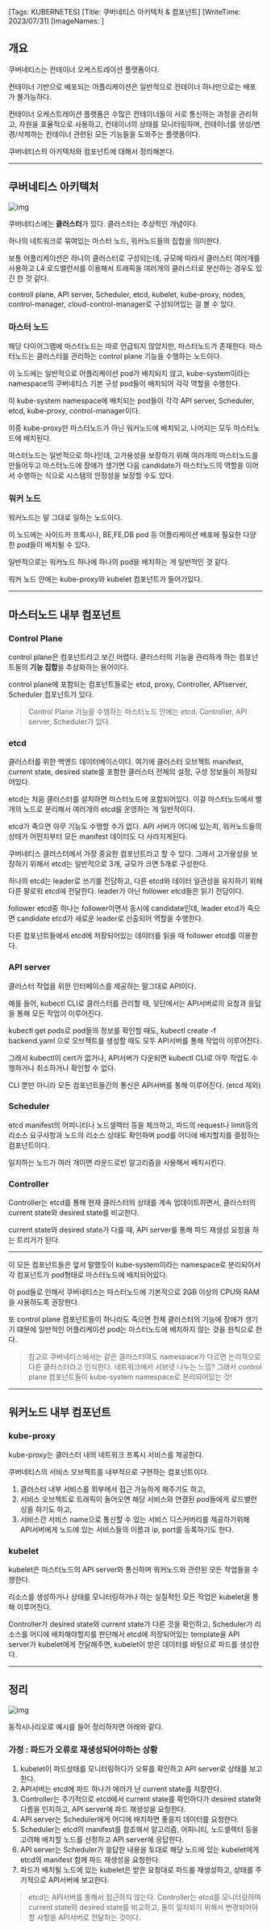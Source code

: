 [Tags: KUBERNETES]
[Title: 쿠버네티스 아키텍처 & 컴포넌트]
[WriteTime: 2023/07/31]
[ImageNames: ]

## 개요

쿠버네티스는 컨테이너 오케스트레이션 플랫폼이다.

컨테이너 기반으로 배포되는 어플리케이션은 일반적으로 컨테이너 하나만으로는 배포가 불가능하다. 

컨테이너 오케스트레이션 플랫폼은 수많은 컨테이너들이 서로 통신하는 과정을 관리하고, 자원을 효율적으로 사용하고, 컨테이너의 상태를 모니터링하며, 컨테이너를 생성/변경/삭제하는 컨테이너 관련된 모든 기능들을 도와주는 플랫폼이다.

쿠버네티스의 아키텍처와 컴포넌트에 대해서 정리해본다.

---

## 쿠버네티스 아키텍처

![img](http://www.choigonyok.com/api/assets/49-1.png)

쿠버네티스에는 **클러스터**가 있다. 클러스터는 추상적인 개념이다.

하나의 네트워크로 묶여있는 마스터 노드, 워커노드들의 집합을 의미한다.

보통 어플리케이션은 하나의 클러스터로 구성되는데, 규모에 따라서 클러스터 여러개를 사용하고 L4 로드밸런서를 이용해서 트래픽을 여러개의 클러스터로 분산하는 경우도 있긴 한 것 같다.

controll plane, API server, Scheduler, etcd, kubelet, kube-proxy, nodes, control-manager, cloud-control-manager로 구성되어있는 걸 볼 수 있다.

### 마스터 노드

해당 다이어그램에 마스터노드는 따로 언급되지 않았지만, 마스터노드가 존재한다. 마스터노드는 클러스터를 관리하는 control plane 기능을 수행하는 노드이다. 

이 노드에는 일반적으로 어플리케이션 pod가 배치되지 않고, kube-system이라는 namespace의 쿠버네티스 기본 구성 pod들이 배치되어 각각 역할을 수행한다.

이 kube-system namespace에 배치되는 pod들이 각각 API server, Scheduler, etcd, kube-proxy, control-manager이다.

이중 kube-proxy만 마스터노드가 아닌 워커노드에 배치되고, 나머지는 모두 마스터노드에 배치된다.

마스터노드는 일반적으로 하나인데, 고가용성을 보장하기 위해 여러개의 마스터노드를 만들어두고 마스터노드에 장애가 생기면 다음 candidate가 마스터노드의 역할을 이어서 수행하는 식으로 시스템의 안정성을 보장할 수도 있다.

### 워커 노드

워커노드는 말 그대로 일하는 노드이다.

이 노드에는 사이드카 프록시나, BE,FE,DB pod 등 어플리케이션 배포에 필요한 다양한 pod들이 배치될 수 있다.

일반적으로는 워커노드 하나에 하나의 pod을 배치하는 게 일반적인 것 같다.

워커 노드 안에는 kube-proxy와 kubelet 컴포넌트가 들어가있다.

---

## 마스터노드 내부 컴포넌트

### Control Plane

control plane은 컴포넌트라고 보긴 어렵다. 클러스터의 기능을 관리하게 하는 컴포넌트들의 **기능 집합**을 추상화하는 용어이다.

control plane에 포함되는 컴포넌트들로는 etcd, proxy, Controller, APIserver, Scheduler 컴포넌트가 있다.

> Control Plane 기능을 수행하는 마스터노드 안에는 etcd, Controller, API server, Scheduler가 있다.

### etcd

클러스터를 위한 백엔드 데이터베이스이다. 여기에 클러스터 오브젝트 manifest, current state, desired state를 포함한 클러스터 전체의 설정, 구성 정보들이 저장되어있다.

etcd는 처음 클러스터를 설치하면 마스터노드에 포함되어있다. 이걸 마스터노드에서 별개의 노드로 분리해서 여러개의 etcd를 운영하는 게 일반적이다. 

etcd가 죽으면 아무 기능도 수행할 수가 없다. API 서버가 어디에 있는지, 워커노드들의 상태가 어떤지부터 모든 manifest 데이터도 다 사라지게된다.

쿠버네티스 클러스터에서 가장 중요한 컴포넌트라고 할 수 있다. 그래서 고가용성을 보장하기 위해서 etcd는 일반적으로 3개, 규모가 크면 5개로 구성한다.

하나의 etcd는 leader로 쓰기를 전담하고, 다른 etcd와 데이터 일관성을 유지하기 위해 다른 팔로워 etcd에 전달한다. leader가 아닌 follower etcd들은 읽기 전담이다. 

follower etcd중 하나는 follower이면서 동시에 candidate인데, leader etcd가 죽으면 candidate etcd가 새로운 leader로 선출되어 역할을 수행한다.

다른 컴포넌트들에서 etcd에 저장되어있는 데이터를 읽을 때 follower etcd를 이용한다.

### API server

클러스터 작업을 위한 인터페이스를 제공하는 말그대로 API이다. 

예를 들어, kubectl CLI로 클러스터를 관리할 때, 뒷단에서는 API서버로의 요청과 응답을 통해 모든 작업이 이루어진다. 

kubectl get pods로 pod들의 정보를 확인할 때도, kubectl create -f backend.yaml 으로 오브젝트를 생성할 때도 모두 API서버를 통해 작업이 이루어진다.

그래서 kubectl이 cert가 없거나, API서버가 다운되면 kubectl CLI로 아무 작업도 수행하거나 취소하거나 확인할 수 없다.

CLI 뿐만 아니라 모든 컴포넌트들간의 통신은 API서버를 통해 이루어진다. (etcd 제외)

### Scheduler

etcd manifest의 어피니티나 노드셀렉터 등을 체크하고, 파드의 request나 limit등의 리소스 요구사항과 노드의 리소스 상태도 확인하며 pod를 어디에 배치할지를 결정하는 컴포넌트이다. 

일치하는 노드가 여러 개이면 라운드로빈 알고리즘을 사용해서 배치시킨다.

### Controller

Controller는 etcd를 통해 현재 클러스터의 상태를 계속 업데이트하면서, 클러스터의 current state와 desired state를 비교한다.

current state와 desired state가 다를 때, API server를 통해 파드 재생성 요청을 하는 트리거가 된다.

---

이 모든 컴포넌트들은 앞서 말했듯이 kube-system이라는 namespace로 분리되어서 각 컴포넌트가 pod형태로 마스터노드에 배치되어있다.

이 pod들로 인해서 쿠버네티스는 마스터노드에 기본적으로 2GB 이상의 CPU와 RAM을 사용하도록 권장한다.

또 control plane 컴포넌트들이 하나라도 죽으면 전체 클러스터의 기능에 장애가 생기기 떄문에 일반적인 어플리케이션 pod는 마스터노드에 배치하지 않는 것을 원칙으로 한다.

> 참고로 쿠버네티스에서는 같은 클러스터여도 namespace가 다르면 논리적으로 다른 클러스터라고 인식한다. 네트워크에서 서브넷 나누는 느낌? 그래서 control plane 컴포넌트들이 kube-system namespace로 분리되어있는 것!

---

## 워커노드 내부 컴포넌트

### kube-proxy

kube-proxy는 클러스터 내의 네트워크 프록시 서비스를 제공한다.

쿠버네티스의 서비스 오브젝트를 내부적으로 구현하는 컴포넌트이다. 

1. 클러스터 내부 서비스를 외부에서 접근 가능하게 해주기도 하고, 
2. 서비스 오브젝트로 트래픽이 들어오면 해당 서비스와 연결된 pod들에게 로드밸런싱을 하기도 하고,
3. 서비스간 서비스 name으로 통신할 수 있는 서비스 디스커버리를 제공하기위해 API서버에게 노드에 있는 서비스들의 이름과 ip, port를 등록하기도 한다.

### kubelet

kubelet은 마스터노드의 API server와 통신하며 워커노드와 관련된 모든 작업들을 수행한다.

리소스를 생성하거나 상태를 모니터링하거나 하는 실질적인 모든 작업은 kubelet을 통해 이루어진다.

Controller가 desired state와 current state가 다른 것을 확인하고, Scheduler가 리소스를 어디에 배치해야할지를 판단해서 etcd에 저장되어있는 template을 API server가 kubelet에게 전달해주면, kubelet이 받은 데이터를 바탕으로 파드를 생성한다.

---

## 정리

![img](http://www.choigonyok.com/api/assets/49-2.png)

동작시나리오로 예시를 들어 정리하자면 아래와 같다.

### 가정 : 파드가 오류로 재생성되어야하는 상황

1. kubelet이 파드상태를 모니터링하다가 오류를 확인하고 API server로 상태를 보고한다.
2. API서버는 etcd에 파드 하나가 에러가 난 current state를 저장한다.
3. Controller는 주기적으로 etcd에서 current state를 확인하다가 desired state와 다름을 인지하고, API server에 파드 재생성을 요청한다.
4. API server는 Scheduler에게 어디에 배치하면 좋을지 데이터를 요청한다.
5. Scheduler는 etcd의 manifest를 참조해서 알고리즘, 어피니티, 노드셀렉터 등을 고려해 배치할 노드를 선정하고 API server에 응답한다.
6. API server는 Scheduler가 응답한 내용을 토대로 해당 노드에 있는 kubelet에게 etcd의 manifest 함께 파드 재생성을 요청한다.
7. 파드가 배치될 노드에 있는 kubelet은 받은 요청대로 파드를 재생성하고, 상태를 주기적으로 API서버에 보고한다.

> etcd는 API서버를 통해서 접근하지 않는다. Controller는 etcd를 모니터링하며 current state와 desired state를 비교하고, 둘이 일치되기 위해서 변경되어야할 사항을 API서버로 전달하는 것이다.